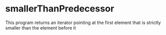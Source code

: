 # smallerThanPredecessor
This program returns an iterator pointing at the first element that is strictly smaller than the element before it
